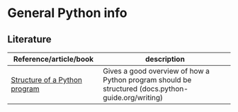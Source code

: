 # General Python info

## Literature

| Reference/article/book | description  |
|--|--|
| [Structure of a Python program](https://docs.python-guide.org/writing/structure/) | Gives a good overview of how a Python program should be structured (docs.python-guide.org/writing) |


<!--stackedit_data:
eyJoaXN0b3J5IjpbLTYwMTU5ODQ3MSwxMzU5MTIyODEzXX0=
-->